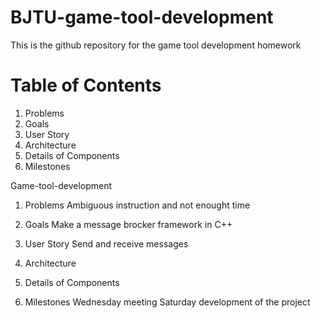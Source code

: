 # BJTU-game-tool-development
This is the github repository for the game tool development homework

# Table of Contents
1. Problems
2. Goals
3. User Story
4. Architecture
5. Details of Components
6. Milestones

Game-tool-development

1. Problems
Ambiguous instruction and not enought time

2. Goals
Make a message brocker framework in C++

3. User Story
Send and receive messages

4. Architecture

5. Details of Components

6. Milestones
Wednesday meeting
Saturday development of the project
